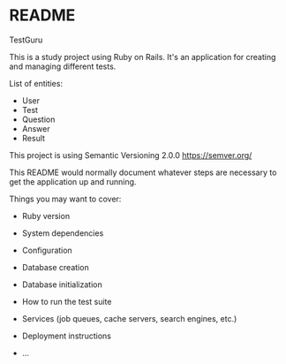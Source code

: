 # README

TestGuru

This is a study project using Ruby on Rails. It's an application for creating and managing different tests.

List of entities:
 - User
 - Test
 - Question
 - Answer
 - Result

This project is using Semantic Versioning 2.0.0 https://semver.org/

This README would normally document whatever steps are necessary to get the
application up and running.

Things you may want to cover:

* Ruby version

* System dependencies

* Configuration

* Database creation

* Database initialization

* How to run the test suite

* Services (job queues, cache servers, search engines, etc.)

* Deployment instructions

* ...
